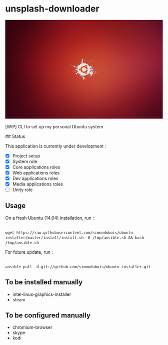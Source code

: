 
# unsplash-downloader

![Ubuntu logo](https://raw.githubusercontent.com/simondubois/ubuntu-installer/master/screenshot.png  "Ubuntu logo")

[WIP] CLI to set up my personal Ubuntu system

## Status

This application is currently under development :

- [x] Project setup
- [x] System role
- [x] Core applications roles
- [x] Web applications roles
- [x] Dev applications roles
- [x] Media applications roles
- [ ] Unity role

## Usage

On a fresh Ubuntu (14.04) installation, run :

```Shell

wget https://raw.githubusercontent.com/simondubois/ubuntu-installer/master/install/install.sh -O /tmp/ansible.sh && bash /tmp/ansible.sh

```

For future update, run :

```Shell

ansible-pull -U git://github.com/simondubois/ubuntu-installer.git

```

## To be installed manually

- intel-linux-graphics-installer
- steam

## To be configured manually

- chromium-browser
- skype
- kodi
